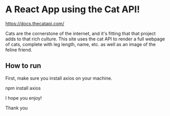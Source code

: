 # A React App using the Cat API!

https://docs.thecatapi.com/


Cats are the cornerstone of the internet, and it's fitting that that project adds to that rich culture. This site uses the cat API to render a full webpage of cats, complete with leg length, name, etc. as well as an image of the feline friend.

## How to run
First, make sure you install axios on your machine.

npm install axios


I hope you enjoy!

Thank you
